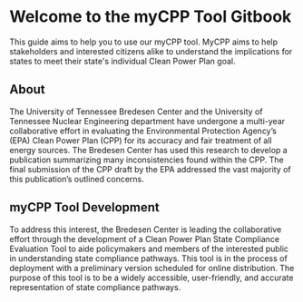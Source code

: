 # Welcome to the myCPP Tool Gitbook

This guide aims to help you to use our myCPP tool. MyCPP aims to help stakeholders and interested citizens alike to understand the implications for states to meet their state's individual Clean Power Plan goal.

## About
The University of Tennessee Bredesen Center and the University of Tennessee Nuclear Engineering department have undergone a multi-year collaborative effort in evaluating the Environmental Protection Agency’s (EPA) Clean Power Plan (CPP) for its accuracy and fair treatment of all energy sources. The Bredesen Center has used this research to develop a publication summarizing many inconsistencies found within the CPP. The final submission of the CPP draft by the EPA addressed the vast majority of this publication’s outlined concerns.

## myCPP Tool Development
To address this interest, the Bredesen Center is leading the collaborative effort through the development of a Clean Power Plan State Compliance Evaluation Tool to aide policymakers and members of the interested public in understanding state compliance pathways. This tool is in the process of deployment with a preliminary version scheduled for online distribution. The purpose of this tool is to be a widely accessible, user-friendly, and accurate representation of state compliance pathways.

